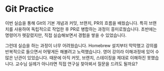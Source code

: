 # Git Practice 


이번 실습을 통해 Git의 기본 개념과 커밋, 브랜치, PR의 흐름을 배웠습니다.
특히 브랜치를 사용하여 독립적으로 작업한 후 PR로 병합하는 과정이 흥미로웠습니다.
초반에는 명령어가 헷갈렸지만, 직접 실습해보면서 경험을 쌓을 수 있었습니다.

그런데 실습을 하는 과정이 너무 어려웠습니다. Homebrew 설치부터 막막했고 강의를 반복적으로 들으면서 어떻게든 해볼려고 노력했습니다. 영어 강의라 이해과정에 있어 수많은 난관이 있었습니다. 때문에 아직 커밋, 브랜치, 스테이징을 제대로 이해하진 못했습니다. 교수님 실례가 아니라면 직접 연구실 찾아뵈서 질문을 드려도 될까요?
